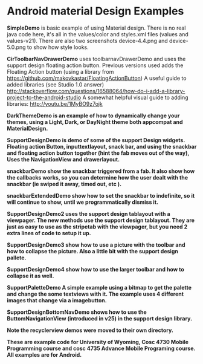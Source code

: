 Android material Design Examples
==============

<b>SimpleDemo</b> is basic example of using Material design.  There is no real java code here, it's all in the values/color and styles.xml files (values and values-v21).  There are also two screenshots device-4.4.png and device-5.0.png to show how style looks.

<b>CirToolbarNavDrawerDemo</b> uses toolbarnavDrawerDemo and uses the support design floating action button.  Previous versions used adds the Floating Action button (using a library from https://github.com/makovkastar/FloatingActionButton) 
A useful guide to added libraries (see Studio 1.0 answer) http://stackoverflow.com/questions/16588064/how-do-i-add-a-library-project-to-the-android-studio A somewhat helpful visual guide to adding libraries: http://youtu.be/1MyBO9z7ojk 

<b>DarkThemeDemo</a> is an example of how to dynamically change your themes, using a Light, Dark, or DayNight theme both appcompat and MaterialDesign.

<b>SupportDesignDemo</b> is demo of some of the support Design widgets.  Floating action Button, inputtextlayout, snack bar, and using the snackbar and floating action button together (hint the fab moves out of the way), Uses the NavigationView and drawerlayout.

<b>snackbarDemo</b>  show the snackbar triggered from a fab.  It also show how the callbacks works, so you can determine how the
user dealt with the snackbar (ie swiped it away, timed out, etc ).

<b>snackbarExtendedDemo</b> show how to set the snackbar to indefinite, so it will continue to show, until we programmatically dismiss it.

<b>SupportDesignDemo2</b> uses the support design tablayout with a viewpager.  The new methods use the support design tablayout.  They are just as easy to use as the stripetab with the viewpager, but you need 2 extra lines of code to setup it up.

<b>SupportDesignDemo3</b> show how to use a picture with the toolbar and how to collapse the picture.  Also a little bit with the support design pallete.

<b>SupportDesignDemo4</b> show how to use the larger toolbar and how to collapse it as well.

<b>SupportPaletteDemo</b> A simple example using a bitmap to get the palette and change the some textviews with it.  The example uses 4 different images that
change via a imagebutton.

<b>SupportDesignBottomNavDemo</b> shows how to use the ButtomNavigationView (introduced in v25) in the support design library.

Note the recyclerview demos were moved to their own directory.

These are example code for University of Wyoming, Cosc 4730 Mobile Programming course and cosc 4735 Advance Mobile Programing course.  All examples are for Android.
